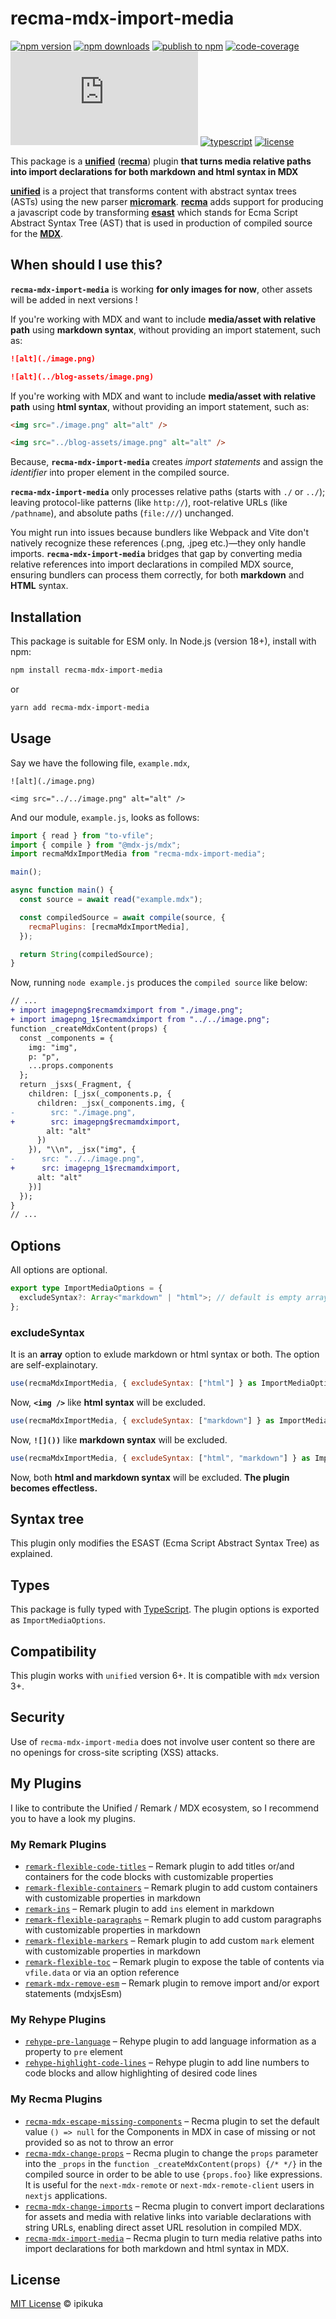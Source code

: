 # recma-mdx-import-media

[![npm version][badge-npm-version]][url-npm-package]
[![npm downloads][badge-npm-download]][url-npm-package]
[![publish to npm][badge-publish-to-npm]][url-publish-github-actions]
[![code-coverage][badge-codecov]][url-codecov]
[![type-coverage][badge-type-coverage]][url-github-package]
[![typescript][badge-typescript]][url-typescript]
[![license][badge-license]][url-license]

This package is a **[unified][unified]** (**[recma][recma]**) plugin **that turns media relative paths into import declarations for both markdown and html syntax in MDX**

**[unified][unified]** is a project that transforms content with abstract syntax trees (ASTs) using the new parser **[micromark][micromark]**. **[recma][recma]** adds support for producing a javascript code by transforming **[esast][esast]** which stands for Ecma Script Abstract Syntax Tree (AST) that is used in production of compiled source for the **[MDX][MDX]**.

## When should I use this?

**`recma-mdx-import-media`** is working **for only images for now**, other assets will be added in next versions !

If you're working with MDX and want to include **media/asset with relative path** using **markdown syntax**, without providing an import statement, such as:

```markdown
![alt](./image.png)

![alt](../blog-assets/image.png)
```

If you're working with MDX and want to include **media/asset with relative path** using **html syntax**, without providing an import statement, such as:

```markdown
<img src="./image.png" alt="alt" />

<img src="../blog-assets/image.png" alt="alt" />
```

Because, **`recma-mdx-import-media`** creates *import statements* and assign the *identifier* into proper element in the compiled source.

**`recma-mdx-import-media`** only processes relative paths (starts with `./` or `../`); leaving protocol-like patterns (like `http://`), root-relative URLs (like `/pathname`), and absolute paths (`file:///`) unchanged.

You might run into issues because bundlers like Webpack and Vite don't natively recognize these references (.png, .jpeg etc.)—they only handle imports. **`recma-mdx-import-media`** bridges that gap by converting media relative references into import declarations in compiled MDX source, ensuring bundlers can process them correctly, for both **markdown** and **HTML** syntax.

## Installation

This package is suitable for ESM only. In Node.js (version 18+), install with npm:

```bash
npm install recma-mdx-import-media
```

or

```bash
yarn add recma-mdx-import-media
```

## Usage

Say we have the following file, `example.mdx`,

```mdx
![alt](./image.png)

<img src="../../image.png" alt="alt" />
```

And our module, `example.js`, looks as follows:

```javascript
import { read } from "to-vfile";
import { compile } from "@mdx-js/mdx";
import recmaMdxImportMedia from "recma-mdx-import-media";

main();

async function main() {
  const source = await read("example.mdx");

  const compiledSource = await compile(source, {
    recmaPlugins: [recmaMdxImportMedia],
  });

  return String(compiledSource);
}
```

Now, running `node example.js` produces the `compiled source` like below:

```diff
// ...
+ import imagepng$recmamdximport from "./image.png";
+ import imagepng_1$recmamdximport from "../../image.png";
function _createMdxContent(props) {
  const _components = {
    img: "img",
    p: "p",
    ...props.components
  };
  return _jsxs(_Fragment, {
    children: [_jsx(_components.p, {
      children: _jsx(_components.img, {
-        src: "./image.png",
+        src: imagepng$recmamdximport,
        alt: "alt"
      })
    }), "\\n", _jsx("img", {
-      src: "../../image.png",
+      src: imagepng_1$recmamdximport,
      alt: "alt"
    })]
  });
}
// ...
```

## Options

All options are optional.

```typescript
export type ImportMediaOptions = {
  excludeSyntax?: Array<"markdown" | "html">; // default is empty array []
};
```

### excludeSyntax

It is an **array** option to exlude markdown or html syntax or both. The option are self-explainotary.

```javascript
use(recmaMdxImportMedia, { excludeSyntax: ["html"] } as ImportMediaOptions);
```
Now, **`<img />`** like **html syntax** will be excluded.

```javascript
use(recmaMdxImportMedia, { excludeSyntax: ["markdown"] } as ImportMediaOptions);
```
Now, **`![]())`** like **markdown syntax** will be excluded.

```javascript
use(recmaMdxImportMedia, { excludeSyntax: ["html", "markdown"] } as ImportMediaOptions);
```
Now, both **html and markdown syntax** will be excluded. **The plugin becomes effectless.**

## Syntax tree

This plugin only modifies the ESAST (Ecma Script Abstract Syntax Tree) as explained.

## Types

This package is fully typed with [TypeScript][url-typescript]. The plugin options is exported as `ImportMediaOptions`.

## Compatibility

This plugin works with `unified` version 6+. It is compatible with `mdx` version 3+.

## Security

Use of `recma-mdx-import-media` does not involve user content so there are no openings for cross-site scripting (XSS) attacks.

## My Plugins

I like to contribute the Unified / Remark / MDX ecosystem, so I recommend you to have a look my plugins.

### My Remark Plugins

- [`remark-flexible-code-titles`](https://www.npmjs.com/package/remark-flexible-code-titles)
  – Remark plugin to add titles or/and containers for the code blocks with customizable properties
- [`remark-flexible-containers`](https://www.npmjs.com/package/remark-flexible-containers)
  – Remark plugin to add custom containers with customizable properties in markdown
- [`remark-ins`](https://www.npmjs.com/package/remark-ins)
  – Remark plugin to add `ins` element in markdown
- [`remark-flexible-paragraphs`](https://www.npmjs.com/package/remark-flexible-paragraphs)
  – Remark plugin to add custom paragraphs with customizable properties in markdown
- [`remark-flexible-markers`](https://www.npmjs.com/package/remark-flexible-markers)
  – Remark plugin to add custom `mark` element with customizable properties in markdown
- [`remark-flexible-toc`](https://www.npmjs.com/package/remark-flexible-toc)
  – Remark plugin to expose the table of contents via `vfile.data` or via an option reference
- [`remark-mdx-remove-esm`](https://www.npmjs.com/package/remark-mdx-remove-esm)
  – Remark plugin to remove import and/or export statements (mdxjsEsm)

### My Rehype Plugins

- [`rehype-pre-language`](https://www.npmjs.com/package/rehype-pre-language)
  – Rehype plugin to add language information as a property to `pre` element
- [`rehype-highlight-code-lines`](https://www.npmjs.com/package/rehype-highlight-code-lines)
  – Rehype plugin to add line numbers to code blocks and allow highlighting of desired code lines

### My Recma Plugins

- [`recma-mdx-escape-missing-components`](https://www.npmjs.com/package/recma-mdx-escape-missing-components)
  – Recma plugin to set the default value `() => null` for the Components in MDX in case of missing or not provided so as not to throw an error
- [`recma-mdx-change-props`](https://www.npmjs.com/package/recma-mdx-change-props)
  – Recma plugin to change the `props` parameter into the `_props` in the `function _createMdxContent(props) {/* */}` in the compiled source in order to be able to use `{props.foo}` like expressions. It is useful for the `next-mdx-remote` or `next-mdx-remote-client` users in `nextjs` applications.
- [`recma-mdx-change-imports`](https://www.npmjs.com/package/recma-mdx-change-imports)
  – Recma plugin to convert import declarations for assets and media with relative links into variable declarations with string URLs, enabling direct asset URL resolution in compiled MDX.
- [`recma-mdx-import-media`](https://www.npmjs.com/package/recma-mdx-import-media)
  – Recma plugin to turn media relative paths into import declarations for both markdown and html syntax in MDX.

## License

[MIT License](./LICENSE) © ipikuka

[unified]: https://github.com/unifiedjs/unified
[micromark]: https://github.com/micromark/micromark
[recma]: https://mdxjs.com/docs/extending-mdx/#list-of-plugins
[esast]: https://github.com/syntax-tree/esast
[estree]: https://github.com/estree/estree
[MDX]: https://mdxjs.com/

[badge-npm-version]: https://img.shields.io/npm/v/recma-mdx-import-media
[badge-npm-download]:https://img.shields.io/npm/dt/recma-mdx-import-media
[url-npm-package]: https://www.npmjs.com/package/recma-mdx-import-media
[url-github-package]: https://github.com/ipikuka/recma-mdx-import-media

[badge-license]: https://img.shields.io/github/license/ipikuka/recma-mdx-import-media
[url-license]: https://github.com/ipikuka/recma-mdx-import-media/blob/main/LICENSE

[badge-publish-to-npm]: https://github.com/ipikuka/recma-mdx-import-media/actions/workflows/publish.yml/badge.svg
[url-publish-github-actions]: https://github.com/ipikuka/recma-mdx-import-media/actions/workflows/publish.yml

[badge-typescript]: https://img.shields.io/npm/types/recma-mdx-import-media
[url-typescript]: https://www.typescriptlang.org/

[badge-codecov]: https://codecov.io/gh/ipikuka/recma-mdx-import-media/graph/badge.svg?token=0gyxyIrEKs
[url-codecov]: https://codecov.io/gh/ipikuka/recma-mdx-import-media

[badge-type-coverage]: https://img.shields.io/badge/dynamic/json.svg?label=type-coverage&prefix=%E2%89%A5&suffix=%&query=$.typeCoverage.atLeast&uri=https%3A%2F%2Fraw.githubusercontent.com%2Fipikuka%2Frecma-mdx-import-media%2Fmaster%2Fpackage.json
